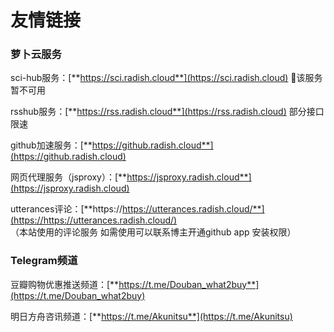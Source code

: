 # 友情链接



### 萝卜云服务

sci-hub服务：[**https://sci.radish.cloud**](https://sci.radish.cloud) 🎯该服务暂不可用

rsshub服务：[**https://rss.radish.cloud**](https://rss.radish.cloud) 部分接口限速

github加速服务：[**https://github.radish.cloud**](https://github.radish.cloud)

网页代理服务（jsproxy）：[**https://jsproxy.radish.cloud**](https://jsproxy.radish.cloud)

utterances评论：[**https://https://utterances.radish.cloud/**](https://https://utterances.radish.cloud/)
</br>
（本站使用的评论服务 如需使用可以联系博主开通github app 安装权限）

### Telegram频道 

豆瓣购物优惠推送频道：[**https://t.me/Douban_what2buy**](https://t.me/Douban_what2buy)

明日方舟咨讯频道：[**https://t.me/Akunitsu**](https://t.me/Akunitsu)


